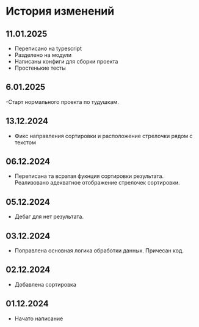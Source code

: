 # История изменений

## 11.01.2025

- Переписано на typescript
- Разделено на модули
- Написаны конфиги для сборки проекта
- Простенькие тесты

## 6.01.2025 

-Старт нормального проекта по тудушкам.

## 13.12.2024

- Фикс направления сортировки и расположение стрелочки рядом с текстом

## 06.12.2024

- Переписана та всратая фукнция сортировки результата. Реализовано адекватное отображение стрелочек сортировки.

## 05.12.2024

- Дебаг для нет результата.

## 03.12.2024

- Поправлена основная логика обработки данных. Причесан код.

## 02.12.2024

- Добавлена сортировка

## 01.12.2024

- Начато написание
